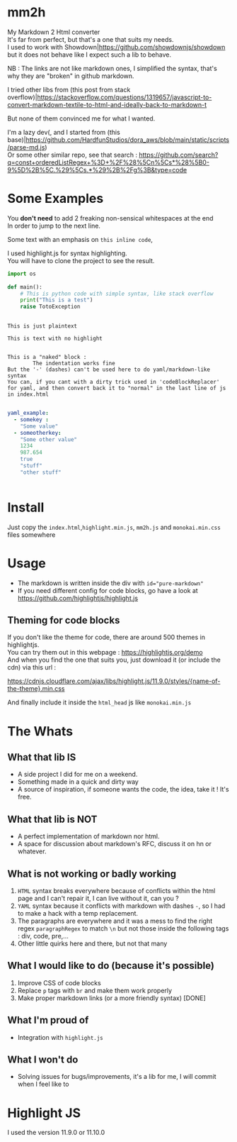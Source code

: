 # mm2h  
My Markdown 2 Html converter  
It's far from perfect, but that's a one that suits my needs.  
I used to work with Showdown|https://github.com/showdownjs/showdown but it does not behave like I expect such a lib to behave.  
  
NB : The links are not like markdown ones, I simplified the syntax, that's why they are "broken" in github markdown.  
  
I tried other libs from (this post from stack overflow)|https://stackoverflow.com/questions/1319657/javascript-to-convert-markdown-textile-to-html-and-ideally-back-to-markdown-t  
  
But none of them convinced me for what I wanted.  
  
I'm a lazy dev(, and I started from (this base)|https://github.com/HardfunStudios/dora_aws/blob/main/static/scripts/parse-md.js)   
Or some other similar repo, see that search : https://github.com/search?q=const+orderedListRegex+%3D+%2F%28%5Cn%5Cs*%28%5B0-9%5D%2B%5C.%29%5Cs.*%29%2B%2Fg%3B&type=code
  
# Some Examples  
You **don't need** to add 2 freaking non-sensical whitespaces at the end  
In order to jump to the next line.  
  
Some text with an emphasis on `this inline code`,   
  
I used highlight.js for syntax highlighting.    
You will have to clone the project to see the result.  
  
```python  
import os  
  
def main():  
	# This is python code with simple syntax, like stack overflow  
	print("This is a test")  
	raise TotoException  
  
```  
  
```  
This is just plaintext  
```  
  
```no  
This is text with no highlight  
  
```  
  
```naked  
This is a "naked" block :  
		The indentation works fine  
But the '-' (dashes) can't be used here to do yaml/markdown-like syntax  
You can, if you cant with a dirty trick used in 'codeBlockReplacer' for yaml, and then convert back it to "normal" in the last line of js in index.html  
  
```  
  
```yaml  
yaml_example:  
  - somekey :  
    "Some value"  
  - someotherkey:  
    "Some other value"  
    1234  
    987.654  
    true  
    "stuff"  
    "other stuff"  
  
```  
  
# Install  
  
Just copy the `index.html`,`highlight.min.js`, `mm2h.js` and `monokai.min.css` files somewhere  
  
# Usage  
  
  
- The markdown is written inside the div with `id="pure-markdown"`  
- If you need different config for code blocks, go have a look at https://github.com/highlightjs/highlight.js  
  
## Theming for code blocks  
  
If you don't like the theme for code, there are around 500 themes in highlightjs.   
You can try them out in this webpage : https://highlightjs.org/demo  
And when you find the one that suits you, just download it (or include the cdn) via this url :  
  
https://cdnjs.cloudflare.com/ajax/libs/highlight.js/11.9.0/styles/{name-of-the-theme}.min.css  
  
And finally include it inside the `html_head` js like `monokai.min.js`  
  
# The Whats  
  
  
## What that lib IS  
 - A side project I did for me on a weekend.  
 - Something made in a quick and dirty way  
 - A source of inspiration, if someone wants the code, the idea, take it ! It's free.  
  
## What that lib is NOT  
 - A perfect implementation of markdown nor html.  
 - A space for discussion about markdown's RFC, discuss it on hn or whatever.  
  
## What is not working or badly working  
1. `HTML` syntax breaks everywhere because of conflicts within the html page and I can't repair it, I can live without it, can you ?  
2. `YAML` syntax because it conflicts with markdown with dashes `-`, so I had to make a hack with a temp replacement.  
3. The paragraphs are everywhere and it was a mess to find the right regex `paragraphRegex` to match `\n` but not those inside the following tags : div, code, pre,...  
4. Other little quirks here and there, but not that many  
  
## What I would like to do (because it's possible)  
1. Improve CSS of code blocks  
2. Replace `p` tags with `br` and make them work properly  
3. Make proper markdown links (or a more friendly syntax) [DONE] 
  
## What I'm proud of  
 - Integration with `highlight.js`  
  
## What I won't do  
- Solving issues for bugs/improvements, it's a lib for me, I will commit when I feel like to  
  
# Highlight JS  
  
I used the version 11.9.0 or 11.10.0  
